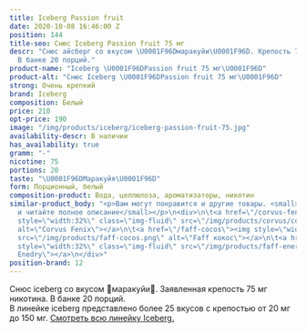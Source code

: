 ```yaml
---
title: Iceberg Passion fruit
date: 2020-10-08 16:46:00 Z
position: 144
title-seo: Снюс Iceberg Passion fruit 75 мг
descr: "Снюс айсберг со вкусом \U0001F96Dмаракуйи\U0001F96D. Крепость 75 мг никотина.
  В банке 20 порций."
product-name: "Iceberg \U0001F96DPassion fruit 75 мг\U0001F96D"
product-alt: "Снюс Iceberg \U0001F96DPassion fruit 75 мг\U0001F96D"
strong: Очень крепкий
brand: Iceberg
composition: Белый
price: 210
opt-price: 190
image: "/img/products/iceberg/iceberg-passion-fruit-75.jpg"
availability-descr: В наличии
has_availability: true
gramm: "-"
nicotine: 75
portions: 20
taste: "\U0001F96DМаракуйя\U0001F96D"
form: Порционный, белый
composition-product: Вода, целлюлоза, ароматизаторы, никотин
similar-product_body: "<p>Вам могут понравится и другие товары. <small>Жмите на картинки
  и читайте полное описание</small></p>\n<div>\n\t<a href=\"/corvus-fenix-barberry\"><img
  style=\"width:32%\" class=\"img-fluid\" src=\"/img/products/corvus/corvus-fenix.png\"
  alt=\"Corvus Fenix\"></a>\n\t<a href=\"/faff-cocos\"><img style=\"width:32%\" class=\"img-fluid\"
  src=\"/img/products/faff-cocos.png\" alt=\"Faff кокос\"></a>\n\t<a href=\"/faff-snus-energy\"><img
  style=\"width:32%\" class=\"img-fluid\" src=\"/img/products/faff-energy.png\" alt=\"Faff
  Enedry\"></a>\n</div>"
position-brand: 12
---
```


Снюс iceberg со вкусом 🥭маракуйи🥭. Заявленная крепость 75 мг никотина. В банке 20 порций.<br> 
В линейке iceberg представлено более 25 вкусов с крепостью от 20 мг до 150 мг. <a href="/iceberg">Смотреть всю линейку Iceberg.</a>